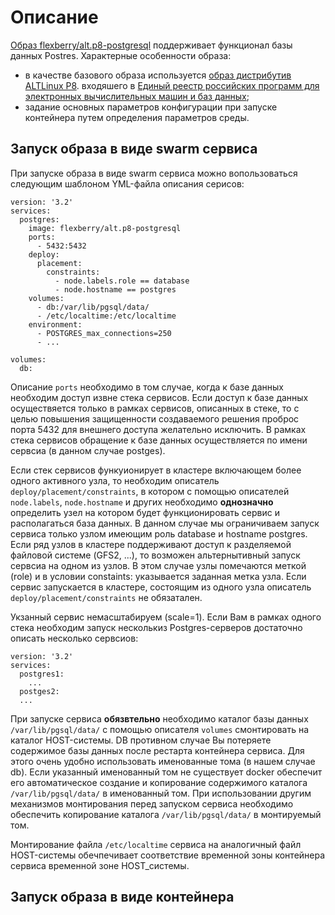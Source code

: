 # Описание
[Образ flexberry/alt.p8-postgresql](https://hub.docker.com/r/flexberry/alt.p8-postgresql/) поддерживает функционал базы данных Postres.
Характерные особенности образа:
- в качестве базового образа используется  [образ дистрибутив ALTLinux P8](https://hub.docker.com/r/fotengauer/altlinux-p8/). входяшего  в [Единый реестр российских программ для электронных вычислительных машин и баз данных](https://reestr.minsvyaz.ru/);
- задание основных параметров конфигурации при запуске контейнера путем определения параметров среды. 

## Запуск образа в виде swarm сервиса

При запуске образа в виде swarm сервиса можно вопользоваться следующим шаблоном YML-файла описания серисов:
```
version: '3.2'
services:
  postgres:
    image: flexberry/alt.p8-postgresql
    ports:
      - 5432:5432
    deploy:
      placement:
        constraints:
          - node.labels.role == database
          - node.hostname == postgres
    volumes:
      - db:/var/lib/pgsql/data/
      - /etc/localtime:/etc/localtime
    environment:
      - POSTGRES_max_connections=250
      - ...

volumes:
  db:
```
Описание `ports` необходимо в том случае, когда к базе данных необходим доступ извне стека сервисов.
Если доступ к базе данных осуществяется только в рамках сервисов, описанных в стеке, то с целью повышения защищенности создаваемого решения проброс порта 5432 для внешнего доступа желательно исключить. В рамках стека сервисов обращение к базе данных осуществляется по имени сервсиа (в данном случае postges).

Если стек сервисов функуионирует в кластере включающем более одного активного узла, то необходим описатель `deploy/placement/constraints`, в котором с помощью описателей `node.labels`, `node.hostname` и других необходимо **однозначно** определить узел на котором будет функционировать сервис и располагаться база данных. В данном случае мы ограничиваем запуск сервиса только узлом имеющим роль database и hostname postgres.
Если ряд узлов в кластере поддерживают доступ к разделяемой файловой системе (GFS2, ...), то возможен альтернытивный запуск сервсиа на одном из узлов. В этом случае узлы помечаются меткой (role) и в условии constaints: указывается заданная метка узла. 
Если сервис запускается в кластере, состоящим из одного узла описатель `deploy/placement/constraints` не обязатален.

Укзанный сервис немасштабируем (scale=1). Если Вам в рамках одного стека необходим запуск несколькиз Postgres-серверов достаточно описать несколько сервсиов:
```
version: '3.2'
services:
  postgres1:
    ...
  postges2:
  ...
```
При запуске сервиса **обязвтельно** необходимо каталог базы данных `/var/lib/pgsql/data/` с помощью описателя `volumes` смонтировать на каталог HOST-системы. DВ противном случае Вы потеряете содержимое базы данных после рестарта контейнера сервиса.
Для этого очень удобно использовать именованные тома (в нашем случае db). 
Если указанный именованный том не существует docker обеспечит его автоматическое создание и копирование содержимого каталога `/var/lib/pgsql/data/`  в именованный том. При использовании другим механизмов монтирования перед запуском сервиса необходимо обеспечить копирование каталога `/var/lib/pgsql/data/` в монтируемый том.

Монтирование файла `/etc/localtime` сервиса на аналогичный файл HOST-системы обечпечивает соответствие временной зоны контейнера сервиса временной зоне HOST_системы. 






## Запуск образа в виде контейнера
